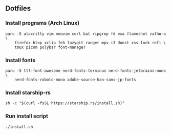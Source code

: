 ## Dotfiles

### Install programs (Arch Linux)
```
paru -S alacritty vim neovim curl bat ripgrep fd exa flameshot zathura \
    firefox htop xclip feh lazygit ranger mpv i3 dunst xss-lock rofi \
    tmux picom polybar font-manager
```

### Install fonts
```
paru -S ttf-font-awesome nerd-fonts-terminus nerd-fonts-jetbrains-mono \
    nerd-fonts-roboto-mono adobe-source-han-sans-jp-fonts
```

### Install starship-rs
```
sh -c "$(curl -fsSL https://starship.rs/install.sh)"
```

### Run install script
```
./install.sh
```
